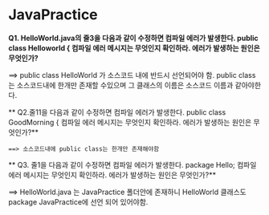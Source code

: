 # JavaPractice

 **Q1. HelloWorld.java의 줄3을 다음과 같이 수정하면 컴파일 에러가 발생한다. 
public class Helloworld { 
컴파일 에러 메시지는 무엇인지 확인하라. 에러가 발생하는 원인은 무엇인가?**


==> public class HelloWorld 가 소스코드 내에 반드시 선언되어야 함.
    public class는 소스코드내에 한개만 존재할 수있으며 그 클래스의 이름은 소스코드 이름과 같아야한다.

 ** Q2.줄11을 다음과 같이 수정하면 컴파일 에러가 발생한다. 
	public class GoodMorning { 
	컴파일 에러 메시지는 무엇인지 확인하라. 에러가 발생하는 원인은 무엇인가?**


	==> 소스코드내에 public class는 한개만 존재해야함 

** Q3. 줄1을 다음과 같이 수정하면 컴파일 에러가 발생한다. 
package Hello; 
컴파일 에러 메시지는 무엇인지 확인하라. 에러가 발생하는 원인은 무엇인가?**

==> HelloWorld.java 는 JavaPractice 폴더안에 존재하니 
		HelloWorld 클래스도 package JavaPractice에 선언 되어 있어야함.
